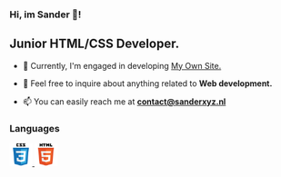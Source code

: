 ### Hi, im Sander 👋!
## Junior HTML/CSS Developer.

- 🔭 Currently, I'm engaged in developing [My Own Site.](https://sanderxyz.nl/)

- 💬 Feel free to inquire about anything related to **Web development.**

- 📫 You can easily reach me at **contact@sanderxyz.nl**

### Languages
<a href="https://raw.githubusercontent.com/devicons/devicon/master/icons/css3/css3-original-wordmark.svg" target="_blank" rel="noreferrer"> <img src="https://raw.githubusercontent.com/devicons/devicon/master/icons/css3/css3-original-wordmark.svg" alt="css3" width="40" height="40"/> </a>
<a href="https://raw.githubusercontent.com/devicons/devicon/master/icons/html5/html5-original-wordmark.svg" target="_blank" rel="noreferrer"> <img src="https://raw.githubusercontent.com/devicons/devicon/master/icons/html5/html5-original-wordmark.svg" alt="html5" width="40" height="40"/> </a>
